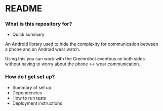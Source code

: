 # README #

### What is this repository for? ###

* Quick summary

An Android library used to hide the complexity for communication  between a phone and an Android wear watch.

Using this you can work with the Greenrobot eventbus on both sides without having to worry about the phone <-> wear communication.

### How do I get set up? ###

* Summary of set up
* Dependencies
* How to run tests
* Deployment instructions